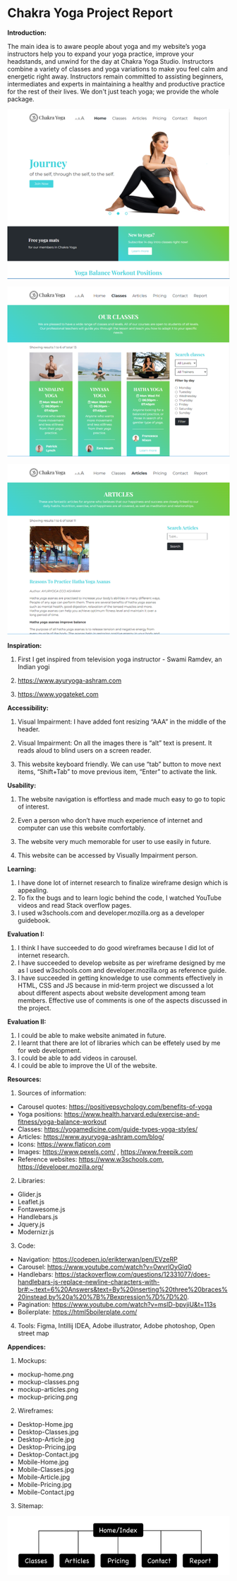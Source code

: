 # Chakra Yoga Project Report

**Introduction:**

The main idea is to aware people about yoga and my website’s yoga instructors help you to expand your yoga practice, improve your headstands, and unwind for the day at Chakra Yoga Studio. Instructors combine a variety of classes and yoga variations to make you feel calm and energetic right away. Instructors remain committed to assisting beginners, intermediates and experts in maintaining a healthy and productive practice for the rest of their lives. We don't just teach yoga; we provide the whole package.

![alt text](screenshots/01.png)

![alt text](screenshots/02.png)

![alt text](screenshots/03.png)

**Inspiration:**

1. First I get inspired from television yoga instructor - Swami Ramdev, an Indian yogi

2. https://www.ayuryoga-ashram.com

3. https://www.yogateket.com

**Accessibility:**

1. Visual Impairment: I have added font resizing “AAA” in the middle of the header.

2. Visual Impairment: On all the images there is “alt” text is present. It reads aloud to blind users on a screen reader.

3. This website keyboard friendly. We can use “tab” button to move next items, “Shift+Tab” to move previous item, “Enter” to activate the link.

**Usability:**

1. The website navigation is effortless and made much easy to go to topic of interest.

2. Even a person who don’t have much experience of internet and computer can use this website comfortably.

3. The website very much memorable for user to use easily in future.

4. This website can be accessed by Visually Impairment person.

**Learning:**

1. I have done lot of internet research to finalize wireframe design which is appealing.
2. To fix the bugs and to learn logic behind the code, I watched YouTube videos and read Stack overflow pages.
3. I used w3schools.com and developer.mozilla.org as a developer guidebook.

**Evaluation I:**

1. I think I have succeeded to do good wireframes because I did lot of internet research.
2. I have succeeded to develop website as per wireframe designed by me as I used w3schools.com and developer.mozilla.org as reference guide.
3. I have succeeded in getting knowledge to use comments effectively in HTML, CSS and JS because in mid-term project we discussed a lot about different aspects about website development among team members. Effective use of comments is one of the aspects discussed in the project.

**Evaluation II:**

1. I could be able to make website animated in future.
2. I learnt that there are lot of libraries which can be effetely used by me for web development.
3. I could be able to add videos in carousel.
4. I could be able to improve the UI of the website.

**Resources:**

1. Sources of information:

- Carousel quotes: https://positivepsychology.com/benefits-of-yoga
- Yoga positions: https://www.health.harvard.edu/exercise-and-fitness/yoga-balance-workout
- Classes: https://yogamedicine.com/guide-types-yoga-styles/
- Articles: https://www.ayuryoga-ashram.com/blog/
- Icons: https://www.flaticon.com
- Images: https://www.pexels.com/ , https://www.freepik.com
- Reference websites: https://www.w3schools.com, https://developer.mozilla.org/

2. Libraries:

- Glider.js
- Leaflet.js
- Fontawesome.js
- Handlebars.js
- Jquery.js
- Modernizr.js

3. Code:

- Navigation: https://codepen.io/erikterwan/pen/EVzeRP
- Carousel: https://www.youtube.com/watch?v=0wvrlOyGlq0
- Handlebars: https://stackoverflow.com/questions/12331077/does-handlebars-js-replace-newline-characters-with-br#:~:text=6%20Answers&text=By%20inserting%20three%20braces%20instead,by%20a%20%7B%7Bexpression%7D%7D%20.
- Pagination: https://www.youtube.com/watch?v=mslD-bpvjiU&t=113s
- Boilerplate: https://html5boilerplate.com/

4. Tools: Figma, Intillij IDEA, Adobe illustrator, Adobe photoshop, Open street map

**Appendices:**

1.  Mockups:

- mockup-home.png
- mockup-classes.png
- mockup-articles.png
- mockup-pricing.png

2. Wireframes:

- Desktop-Home.jpg
- Desktop-Classes.jpg
- Desktop-Article.jpg
- Desktop-Pricing.jpg
- Desktop-Contact.jpg
- Mobile-Home.jpg
- Mobile-Classes.jpg
- Mobile-Article.jpg
- Mobile-Pricing.jpg
- Mobile-Contact.jpg

3. Sitemap:

![sitemap](https://github.com/gshudhanshu/Chakra-Yoga/blob/master/img/report%20data/sitemap.jpg)
